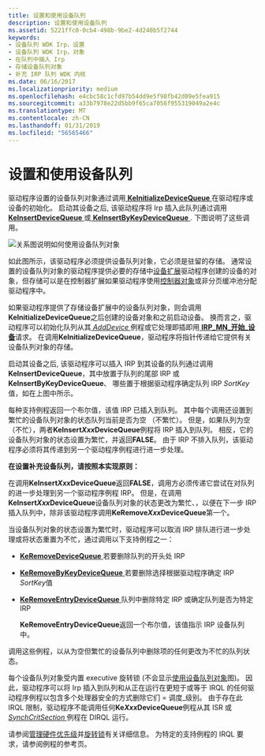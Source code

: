 ```yaml
---
title: 设置和使用设备队列
description: 设置和使用设备队列
ms.assetid: 5221ffc0-0cb4-498b-9be2-4d240b5f2744
keywords:
- 设备队列 WDK Irp，设置
- 设备队列 WDK Irp，对象
- 在队列中插入 Irp
- 存储设备队列对象
- 补充 IRP 队列 WDK 内核
ms.date: 06/16/2017
ms.localizationpriority: medium
ms.openlocfilehash: e4cbc58c1cfd97b54dd9e5f98fb42d09e5fea915
ms.sourcegitcommit: a33b7978e22d5bb9f65ca7056f955319049a2e4c
ms.translationtype: MT
ms.contentlocale: zh-CN
ms.lasthandoff: 01/31/2019
ms.locfileid: "56565466"
---
```

# <a name="setting-up-and-using-device-queues"></a>设置和使用设备队列





驱动程序设置的设备队列对象通过调用[ **KeInitializeDeviceQueue** ](https://msdn.microsoft.com/library/windows/hardware/ff552126)在驱动程序或设备的初始化。 启动其设备之后, 该驱动程序将 Irp 插入此队列通过调用[ **KeInsertDeviceQueue** ](https://msdn.microsoft.com/library/windows/hardware/ff552180)或[ **KeInsertByKeyDeviceQueue** ](https://msdn.microsoft.com/library/windows/hardware/ff552178). 下图说明了这些调用。

![关系图说明如何使用设备队列对象](images/3devqobj.png)

如此图所示，该驱动程序必须提供设备队列对象，它必须是驻留的存储。 通常设置的设备队列对象的驱动程序提供必要的存储中[设备扩展](device-extensions.md)驱动程序创建的设备的对象，但存储可以是在控制器扩展如果驱动程序使用[控制器对象](using-controller-objects.md)或非分页缓冲池分配驱动程序中。

如果驱动程序提供了存储设备扩展中的设备队列对象，则会调用**KeInitializeDeviceQueue**之后创建的设备对象和之前启动设备。 换而言之，驱动程序可以初始化队列从其[ *AddDevice* ](https://msdn.microsoft.com/library/windows/hardware/ff540521)例程或它处理即插即用[ **IRP\_MN\_开始\_设备**](https://msdn.microsoft.com/library/windows/hardware/ff551749)请求。 在调用**KeInitializeDeviceQueue**，驱动程序将指针传递给它提供有关设备队列对象的存储。

启动其设备之后, 该驱动程序可以插入 IRP 到其设备的队列通过调用**KeInsertDeviceQueue**，其中放置于队列的尾部 IRP 或**KeInsertByKeyDeviceQueue**、 哪些置于根据驱动程序确定队列 IRP *SortKey*值，如在上图中所示。

每种支持例程返回一个布尔值，该值 IRP 已插入到队列。 其中每个调用还设置到繁忙的设备队列对象的状态队列当前是否为空 （不繁忙）。 但是，如果队列为空 （不忙），两者**KeInsert*Xxx*DeviceQueue**例程将 IRP 插入到队列。 相反，它的设备队列对象的状态设置为繁忙，并返回**FALSE**。 由于 IRP 不排入队列，该驱动程序必须将其传递到另一个驱动程序例程进行进一步处理。

**在设置补充设备队列，请按照本实现原则：**

在调用**KeInsert*Xxx*DeviceQueue**返回**FALSE**，调用方必须传递它尝试在对队列的进一步处理到另一个驱动程序例程 IRP。
但是，在调用**KeInsert*Xxx*DeviceQueue**设备队列对象的状态更改为繁忙、，以便在下一步 IRP 插入队列中，除非该驱动程序调用**KeRemove*Xxx*DeviceQueue**第一个。

当设备队列对象的状态设置为繁忙时，驱动程序可以取消 IRP 排队进行进一步处理或将状态重置为不忙，通过调用以下支持例程之一：

-   [**KeRemoveDeviceQueue** ](https://msdn.microsoft.com/library/windows/hardware/ff553156)若要删除队列的开头处 IRP

-   [**KeRemoveByKeyDeviceQueue** ](https://msdn.microsoft.com/library/windows/hardware/ff553152)若要删除选择根据驱动程序确定 IRP *SortKey*值

-   [**KeRemoveEntryDeviceQueue** ](https://msdn.microsoft.com/library/windows/hardware/ff553163)队列中删除特定 IRP 或确定队列是否为特定 IRP

    **KeRemoveEntryDeviceQueue**返回一个布尔值，该值指示 IRP 设备队列中。

调用这些例程，以从为空但繁忙的设备队列中删除项的任何更改为不忙的队列状态。

每个设备队列对象受内置 executive 旋转锁 (不会显示[使用设备队列对象](#ddk-setting-up-and-using-device-queues-kg)图)。 因此，驱动程序可以将 Irp 插入到队列和从正在运行在更短于或等于 IRQL 的任何驱动程序例程以包含多个处理器安全的方式删除它们 = 调度\_级别。 由于存在此 IRQL 限制，驱动程序不能调用任何**Ke*Xxx*DeviceQueue**例程从其 ISR 或[ *SynchCritSection* ](https://msdn.microsoft.com/library/windows/hardware/ff563928)例程在 DIRQL 运行。

请参阅[管理硬件优先级](managing-hardware-priorities.md)并[旋转锁](spin-locks.md)有关详细信息。 为特定的支持例程的 IRQL 要求，请参阅例程的参考页。

 

 




